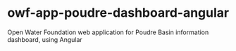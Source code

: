 # owf-app-poudre-dashboard-angular
Open Water Foundation web application for Poudre Basin information dashboard, using Angular
